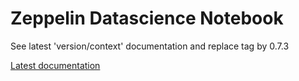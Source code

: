 # Zeppelin Datascience Notebook

See latest 'version/context' documentation and replace tag by 0.7.3

[Latest documentation](../zeppelin-0.9.0/README.md)